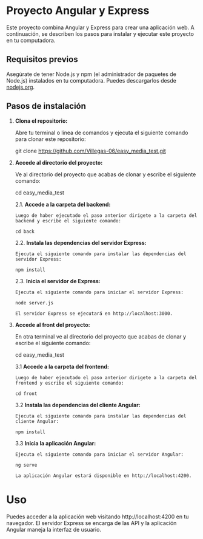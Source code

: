 # Proyecto Angular y Express

Este proyecto combina Angular y Express para crear una aplicación web. A continuación, se describen los pasos para instalar y ejecutar este proyecto en tu computadora.

## Requisitos previos

Asegúrate de tener Node.js y npm (el administrador de paquetes de Node.js) instalados en tu computadora. Puedes descargarlos desde [nodejs.org](https://nodejs.org/).

## Pasos de instalación

1.  **Clona el repositorio:**

    Abre tu terminal o línea de comandos y ejecuta el siguiente comando para clonar este repositorio:

    git clone https://github.com/Villegas-06/easy_media_test.git

2.  **Accede al directorio del proyecto:**

    Ve al directorio del proyecto que acabas de clonar y escribe el siguiente comando:

    cd easy_media_test

    2.1. **Accede a la carpeta del backend:**

        Luego de haber ejecutado el paso anterior dirigete a la carpeta del backend y escribe el siguiente comando:

        cd back

    2.2. **Instala las dependencias del servidor Express:**

        Ejecuta el siguiente comando para instalar las dependencias del servidor Express:

        npm install

    2.3. **Inicia el servidor de Express:**

        Ejecuta el siguiente comando para iniciar el servidor Express:

        node server.js

        El servidor Express se ejecutará en http://localhost:3000.

3.  **Accede al front del proyecto:**

    En otra terminal ve al directorio del proyecto que acabas de clonar y escribe el siguiente comando:

    cd easy_media_test

    3.1 **Accede a la carpeta del frontend:**

        Luego de haber ejecutado el paso anterior dirigete a la carpeta del frontend y escribe el siguiente comando:

        cd front

    3.2 **Instala las dependencias del cliente Angular:**

        Ejecuta el siguiente comando para instalar las dependencias del cliente Angular:

        npm install

    3.3 **Inicia la aplicación Angular:**

        Ejecuta el siguiente comando para iniciar el servidor Angular:

        ng serve

        La aplicación Angular estará disponible en http://localhost:4200.

# Uso

Puedes acceder a la aplicación web visitando http://localhost:4200 en tu navegador. El servidor Express se encarga de las API y la aplicación Angular maneja la interfaz de usuario.

